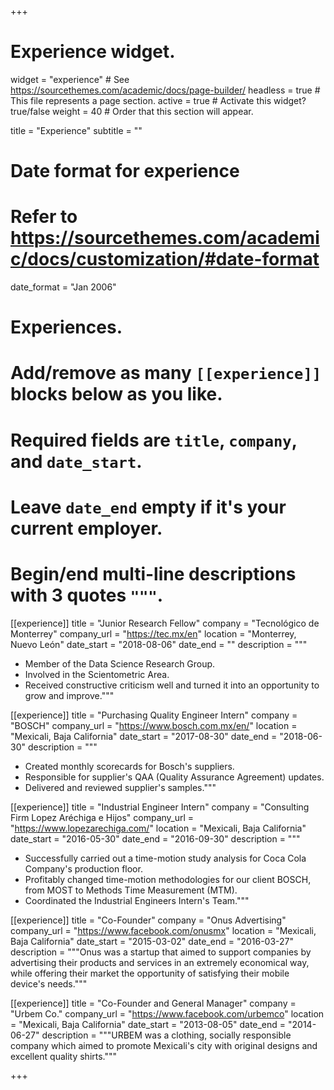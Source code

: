 +++
# Experience widget.
widget = "experience"  # See https://sourcethemes.com/academic/docs/page-builder/
headless = true  # This file represents a page section.
active = true  # Activate this widget? true/false
weight = 40  # Order that this section will appear.

title = "Experience"
subtitle = ""

# Date format for experience
#   Refer to https://sourcethemes.com/academic/docs/customization/#date-format
date_format = "Jan 2006"

# Experiences.
#   Add/remove as many `[[experience]]` blocks below as you like.
#   Required fields are `title`, `company`, and `date_start`.
#   Leave `date_end` empty if it's your current employer.
#   Begin/end multi-line descriptions with 3 quotes `"""`.
[[experience]]
  title = "Junior Research Fellow"
  company = "Tecnológico de Monterrey"
  company_url = "https://tec.mx/en"
  location = "Monterrey, Nuevo León"
  date_start = "2018-08-06"
  date_end = ""
  description = """
  * Member of the Data Science Research Group.
  * Involved in the Scientometric Area.
  * Received constructive criticism well and turned it into an opportunity to grow and improve."""

[[experience]]
  title = "Purchasing Quality Engineer Intern"
  company = "BOSCH"
  company_url = "https://www.bosch.com.mx/en/"
  location = "Mexicali, Baja California"
  date_start = "2017-08-30"
  date_end = "2018-06-30"
  description = """
  * Created monthly scorecards for Bosch's suppliers.
  * Responsible for supplier's QAA (Quality Assurance Agreement) updates.
  * Delivered and reviewed supplier's samples."""

[[experience]]
  title = "Industrial Engineer Intern"
  company = "Consulting Firm Lopez Aréchiga e Hijos"
  company_url = "https://www.lopezarechiga.com/"
  location = "Mexicali, Baja California"
  date_start = "2016-05-30"
  date_end = "2016-09-30"
  description = """
  * Successfully carried out a time-motion study analysis for Coca Cola Company's production floor.
  * Profitably changed time-motion methodologies for our client BOSCH, from MOST to Methods Time Measurement (MTM).
  * Coordinated the Industrial Engineers Intern's Team."""
  
  [[experience]]
  title = "Co-Founder"
  company = "Onus Advertising"
  company_url = "https://www.facebook.com/onusmx"
  location = "Mexicali, Baja California"
  date_start = "2015-03-02"
  date_end = "2016-03-27"
  description = """Onus was a startup that aimed to support companies by advertising their products and services in an extremely economical way, while offering their market the opportunity of satisfying their mobile device's needs."""
  
  [[experience]]
  title = "Co-Founder and General Manager"
  company = "Urbem Co."
  company_url = "https://www.facebook.com/urbemco"
  location = "Mexicali, Baja California"
  date_start = "2013-08-05"
  date_end = "2014-06-27"
  description = """URBEM was a clothing, socially responsible company which aimed to promote Mexicali's city with original designs and excellent quality shirts."""
  
+++
